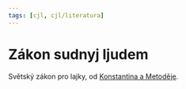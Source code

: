 ```yaml
---
tags: [cjl, cjl/literatura]
---
```

# Zákon sudnyj ljudem
Světský zákon pro lajky, od [Konstantina a Metoděje](Konstantin%20a%20Metoděj.md).